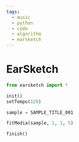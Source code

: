 ```yaml
---
tags:
  - music
  - python
  - code
  - algorithm
  - earsketch
---
```


# EarSketch

```python
from earsketch import *

init()
setTempo(120)

sample = SAMPLE_TITLE_001

fitMedia(sample, 1, 1, 5)

finish()
```
